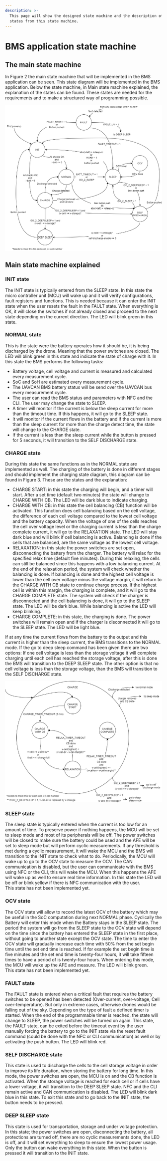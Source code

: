 ```yaml
---
description: >-
  This page will show the designed state machine and the description of the
  states from this state machine.
---
```


# BMS application state machine

## The main state machine

In Figure 2 the main state machine that will be implemented in the BMS application can be seen. This state diagram will be implemented in the BMS application. Below the state machine, in Main state machine explained, the explanation of the states can be found. These states are needed for the requirements and to make a structured way of programming possible.

![Figure 2: Battery main state machine](../.gitbook/assets/battery-state-machine.png)

## Main state machine explained

### **INIT state**

The INIT state is typically entered from the SLEEP state. In this state the micro controller unit \(MCU\) will wake up and it will verify configurations, fault registers and functions. This is needed because it can enter the INIT state when the user resets the fault in the FAULT state. When everything is OK, it will close the switches if not already closed and proceed to the next state depending on the current direction. The LED will blink green in this state.

### **NORMAL state**

This is the state were the battery operates how it should be, it is being discharged by the drone. Meaning that the power switches are closed. The LED will blink green in this state and indicate the state of charge with it. In this state the BMS performs the following tasks:

* Battery voltage, cell voltage and current is measured and calculated every measurement cycle.
* SoC and SoH are estimated every measurement cycle.
* The UAVCAN BMS battery status will be send over the UAVCAN bus every measurement cycle.
* The user can read the BMS status and parameters with NFC and the CLI. The user may change the state to SLEEP.
* A timer will monitor if the current is below the sleep current for more than the timeout time. If this happens, it will go to the SLEEP state.
* It will monitor if the current flows in the battery and if the current is more than the sleep current for more than the charge detect time, the state will change to the CHARGE state.
* If the current is less than the sleep current while the button is pressed for 5 seconds, it will transition to the SELF DISCHARGE state.

### **CHARGE state**

During this state the same functions as in the NORMAL state are implemented as well. The charging of the battery is done in different stages and should implement the charging state diagram, this diagram can be found in Figure 3. These are the states and the explanation:

* CHARGE START: in this state the charging will begin, and a timer will start. After a set time \(default two minutes\) the state will change to CHARGE WITH CB. The LED will be dark blue to indicate charging.
* CHARGE WITH CB: in this state the cell balancing \(CB\) function will be activated. This function does cell balancing based on the cell voltage, the difference of each cell voltage compared to the lowest cell voltage and the battery capacity. When the voltage of one of the cells reaches the cell over voltage level or the charging current is less than the charge complete current, it will go to the RELAXATION state. The LED will stay dark blue and will blink if cell balancing is active. Balancing is done if the cells that are balanced, are the same voltage as the lowest cell voltage.
* RELAXATION: in this state the power switches are set open, disconnecting the battery from the charger. The battery will relax for the specified relax time \(default five minutes\). During this relaxing, the cells can still be balanced since this happens with a low balancing current. At the end of the relaxation period, the system will check whether the balancing is done. If balancing is done and the highest cell voltage is lower than the cell over voltage minus the voltage margin, it will return to the CHARGE WITH CB state to continue charge process. If the highest cell is within this margin, the charging is complete, and it will go to the CHARGE COMPLETE state. The system will check if the charger is disconnected and the cell balancing is done, it will go to the SLEEP state. The LED will be dark blue. While balancing is active the LED will keep blinking.
* CHARGE COMPLETE: in this state, the charging is done. The power switches will remain open and if the charger is disconnected it will go to the SLEEP state. The LED will be light blue.

If at any time the current flows from the battery to the output and this current is higher than the sleep current, the BMS transitions to the NORMAL mode. If the go to deep sleep command has been given there are two options: If one cell voltage is less than the storage voltage it will complete charging until each cell has reached the storage voltage, after this is done the BMS will transition to the DEEP SLEEP state. The other option is that no cell voltage is less than the storage voltage, than the BMS will transition to the SELF DISCHARGE state.

![Figure 3: Charging state diagram](../.gitbook/assets/charge-state-diagram.png)

### **SLEEP state**

The sleep state is typically entered when the current is too low for an amount of time. To preserve power if nothing happens, the MCU will be set to sleep mode and most of its peripherals will be off. The power switches will be closed to make sure the battery could be used and the AFE will be set to sleep mode but will perform cyclic measurements. If any threshold is met during a cyclic measurement, it will wake the MCU and the BMS will transition to the INIT state to check what to do. Periodically, the MCU will wake up to go to the OCV state to measure the OCV. The CAN communication is disabled, but the user can communicate with the BMS using NFC or the CLI, this will wake the MCU. When this happens the AFE will wake up as well to ensure real time information. In this state the LED will be off or blink yellow if there is NFC communication with the user.  
This state has not been implemented yet.

### **OCV state**

The OCV state will allow to record the latest OCV of the battery which may be useful in the SoC computation during next NORMAL phase. Cyclically the Battery will enter this mode when the Battery stays in the SLEEP state. The period the system will go from the SLEEP state to the OCV state will depend on the time since the battery has entered the SLEEP state in the first place, without going to another state except the OCV state. The time to enter the OCV state will gradually increase each time with 50% from the set begin time until the set end time is reached. If for example the set begin time is five minutes and the set end time is twenty-four hours, it will take fifteen times to have a period of is twenty-four hours. When entering this mode, the MCU will wake up the AFE and measure. The LED will blink green.  
This state has not been implemented yet.

### **FAULT state**

The FAULT state is entered when a critical fault that requires the battery switches to be opened has been detected \(Over-current, over-voltage, Cell over-temperature\). But only in extreme cases, otherwise drones would be falling out of the sky. Depending on the type of fault a defined timer is started. When the end of the programmable timer is reached, the state will change to SLEEP, the power switches will be turned on again. This state, the FAULT state, can be exited before the timeout event by the user manually forcing the battery to go to the INIT state via the reset fault command \(could be done with the NFC or CLI communication\) as well or by activating the push button. The LED will blink red.

### **SELF DISCHARGE state**

This state is used to discharge the cells to the cell storage voltage in order to improve its life duration, when storing the battery for long time. In this mode, the power switches are open, the MCU is on and the CB function is activated. When the storage voltage is reached for each cell or if cells have a lower voltage, it will transition to the DEEP SLEEP state. NFC and the CLI remain active and CAN communication is disabled. The LED will blink dark blue in this state. To exit this state and to go back to the INIT state, the button needs to be pressed. 

### **DEEP SLEEP state**

This state is used for transportation, storage and under voltage protection. In this state; the power switches are open, disconnecting the battery, all protections are turned off, there are no cyclic measurements done, the LED is off, and it will set everything to sleep to ensure the lowest power usage. Only the button can wake everything in this state. When the button is pressed it will transition to the INIT state.

